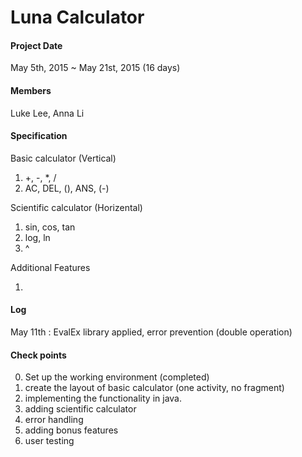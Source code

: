 # Luna Calculator

#### Project Date

May 5th, 2015 ~ May 21st, 2015 (16 days)

#### Members

Luke Lee, Anna Li

#### Specification

Basic calculator (Vertical)

1. +, -, *, /
2. AC, DEL, (), ANS, (-)
 
Scientific calculator (Horizental) 

1. sin, cos, tan
2. log, ln
3. ^

Additional Features

1. 

#### Log

May 11th : EvalEx library applied, error prevention (double operation)


#### Check points

0. Set up the working environment (completed)
1. create the layout of basic calculator (one activity, no fragment)
2. implementing the functionality in java.
3. adding scientific calculator
4. error handling
5. adding bonus features
6. user testing

